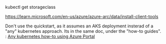


kubectl get storageclass



https://learn.microsoft.com/en-us/azure/azure-arc/data/install-client-tools

Don't use the quickstart, as it assumes an AKS deployment insterad of a "any" kubernetes approach. 
Its in the same doc, under the "how-to guides". : [Any kubernetes how-to using Azure Portal](https://learn.microsoft.com/en-us/azure/azure-arc/data/create-data-controller-direct-azure-portal)

